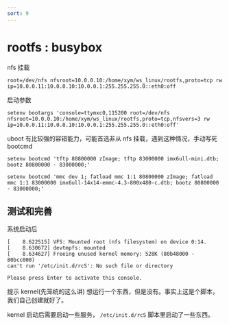 ```yaml
---
sort: 9
---
```

# rootfs : busybox




nfs 挂载

```
root=/dev/nfs nfsroot=10.0.0.10:/home/xym/ws_linux/rootfs,proto=tcp rw
ip=10.0.0.11:10.0.0.10:10.0.0.1:255.255.255.0::eth0:off
```

启动参数
```
setenv bootargs 'console=ttymxc0,115200 root=/dev/nfs nfsroot=10.0.0.10:/home/xym/ws_linux/rootfs,proto=tcp,nfsvers=3 rw ip=10.0.0.11:10.0.0.10:10.0.0.1:255.255.255.0::eth0:off' 
```


uboot 有比较强的容错能力，可能首选非从 nfs 挂载，遇到这种情况，手动写死 bootcmd

```
setenv bootcmd 'tftp 80800000 zImage; tftp 83000000 imx6ull-mini.dtb; bootz 80800000 - 83000000;'
```

```
setenv bootcmd 'mmc dev 1; fatload mmc 1:1 80800000 zImage; fatload mmc 1:1 83000000 imx6ull-14x14-emmc-4.3-800x480-c.dtb; bootz 80800000 - 83000000;'
```


## 测试和完善

系统启动后

```
[    8.622515] VFS: Mounted root (nfs filesystem) on device 0:14.
[    8.630672] devtmpfs: mounted
[    8.634627] Freeing unused kernel memory: 528K (80b48000 - 80bcc000)
can't run '/etc/init.d/rcS': No such file or directory

Please press Enter to activate this console. 
```


提示 kernel(先笼统的这么讲) 想运行一个东西，但是没有。事实上这是个脚本，我们自己创建就好了。

kernel 启动后需要启动一些服务， `/etc/init.d/rcS` 脚本里启动了一些东西。


